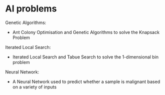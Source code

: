 # AI problems

Genetic Algorithms: 
 - Ant Colony Optimisation and Genetic Algorithms to solve the Knapsack Problem

Iterated Local Search: 
- Iterated Local Search and Tabue Search to solve the 1-dimensional bin problem

Neural Network: 
- A Neural Network used to predict whether a sample is malignant based on a variety of inputs
